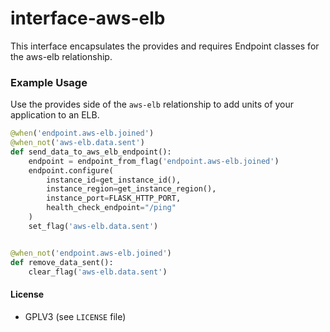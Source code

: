 # interface-aws-elb

This interface encapsulates the provides and requires Endpoint classes for the aws-elb relationship.


### Example Usage
Use the provides side of the `aws-elb` relationship to add units of your application to an ELB.

```python
@when('endpoint.aws-elb.joined')
@when_not('aws-elb.data.sent')
def send_data_to_aws_elb_endpoint():
    endpoint = endpoint_from_flag('endpoint.aws-elb.joined')
    endpoint.configure(
        instance_id=get_instance_id(),
        instance_region=get_instance_region(),
        instance_port=FLASK_HTTP_PORT,
        health_check_endpoint="/ping"
    )
    set_flag('aws-elb.data.sent')


@when_not('endpoint.aws-elb.joined')
def remove_data_sent():
    clear_flag('aws-elb.data.sent')
```


#### License
* GPLV3 (see `LICENSE` file)
